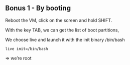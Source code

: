 ## Bonus 1 - By booting

Reboot the VM, click on the screen and hold SHIFT.

With the key TAB, we can get the list of boot partitions, 

We choose live and launch it with the init binary /bin/bash
```
live init=/bin/bash
```
=> we’re root

